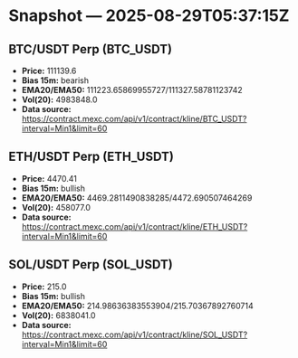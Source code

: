 # Snapshot — 2025-08-29T05:37:15Z

## BTC/USDT Perp (BTC_USDT)
- **Price:** 111139.6
- **Bias 15m:** bearish
- **EMA20/EMA50:** 111223.65869955727/111327.58781123742
- **Vol(20):** 4983848.0
- **Data source:** https://contract.mexc.com/api/v1/contract/kline/BTC_USDT?interval=Min1&limit=60

## ETH/USDT Perp (ETH_USDT)
- **Price:** 4470.41
- **Bias 15m:** bullish
- **EMA20/EMA50:** 4469.2811490838285/4472.690507464269
- **Vol(20):** 458077.0
- **Data source:** https://contract.mexc.com/api/v1/contract/kline/ETH_USDT?interval=Min1&limit=60

## SOL/USDT Perp (SOL_USDT)
- **Price:** 215.0
- **Bias 15m:** bullish
- **EMA20/EMA50:** 214.98636383553904/215.70367892760714
- **Vol(20):** 6838041.0
- **Data source:** https://contract.mexc.com/api/v1/contract/kline/SOL_USDT?interval=Min1&limit=60

